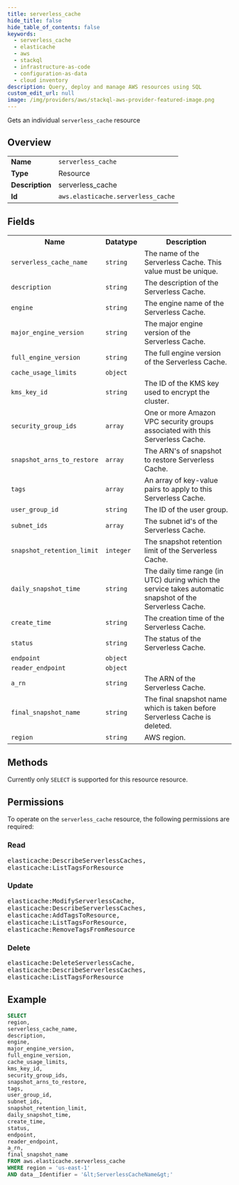 ```yaml
---
title: serverless_cache
hide_title: false
hide_table_of_contents: false
keywords:
  - serverless_cache
  - elasticache
  - aws
  - stackql
  - infrastructure-as-code
  - configuration-as-data
  - cloud inventory
description: Query, deploy and manage AWS resources using SQL
custom_edit_url: null
image: /img/providers/aws/stackql-aws-provider-featured-image.png
---
```

Gets an individual <code>serverless_cache</code> resource

## Overview
<table><tbody>
<tr><td><b>Name</b></td><td><code>serverless_cache</code></td></tr>
<tr><td><b>Type</b></td><td>Resource</td></tr>
<tr><td><b>Description</b></td><td>serverless_cache</td></tr>
<tr><td><b>Id</b></td><td><code>aws.elasticache.serverless_cache</code></td></tr>
</tbody></table>

## Fields
<table><tbody>
<tr><th>Name</th><th>Datatype</th><th>Description</th></tr>
<tr><td><code>serverless_cache_name</code></td><td><code>string</code></td><td>The name of the Serverless Cache. This value must be unique.</td></tr>
<tr><td><code>description</code></td><td><code>string</code></td><td>The description of the Serverless Cache.</td></tr>
<tr><td><code>engine</code></td><td><code>string</code></td><td>The engine name of the Serverless Cache.</td></tr>
<tr><td><code>major_engine_version</code></td><td><code>string</code></td><td>The major engine version of the Serverless Cache.</td></tr>
<tr><td><code>full_engine_version</code></td><td><code>string</code></td><td>The full engine version of the Serverless Cache.</td></tr>
<tr><td><code>cache_usage_limits</code></td><td><code>object</code></td><td></td></tr>
<tr><td><code>kms_key_id</code></td><td><code>string</code></td><td>The ID of the KMS key used to encrypt the cluster.</td></tr>
<tr><td><code>security_group_ids</code></td><td><code>array</code></td><td>One or more Amazon VPC security groups associated with this Serverless Cache.</td></tr>
<tr><td><code>snapshot_arns_to_restore</code></td><td><code>array</code></td><td>The ARN's of snapshot to restore Serverless Cache.</td></tr>
<tr><td><code>tags</code></td><td><code>array</code></td><td>An array of key-value pairs to apply to this Serverless Cache.</td></tr>
<tr><td><code>user_group_id</code></td><td><code>string</code></td><td>The ID of the user group.</td></tr>
<tr><td><code>subnet_ids</code></td><td><code>array</code></td><td>The subnet id's of the Serverless Cache.</td></tr>
<tr><td><code>snapshot_retention_limit</code></td><td><code>integer</code></td><td>The snapshot retention limit of the Serverless Cache.</td></tr>
<tr><td><code>daily_snapshot_time</code></td><td><code>string</code></td><td>The daily time range (in UTC) during which the service takes automatic snapshot of the Serverless Cache.</td></tr>
<tr><td><code>create_time</code></td><td><code>string</code></td><td>The creation time of the Serverless Cache.</td></tr>
<tr><td><code>status</code></td><td><code>string</code></td><td>The status of the Serverless Cache.</td></tr>
<tr><td><code>endpoint</code></td><td><code>object</code></td><td></td></tr>
<tr><td><code>reader_endpoint</code></td><td><code>object</code></td><td></td></tr>
<tr><td><code>a_rn</code></td><td><code>string</code></td><td>The ARN of the Serverless Cache.</td></tr>
<tr><td><code>final_snapshot_name</code></td><td><code>string</code></td><td>The final snapshot name which is taken before Serverless Cache is deleted.</td></tr>
<tr><td><code>region</code></td><td><code>string</code></td><td>AWS region.</td></tr>

</tbody></table>

## Methods
Currently only <code>SELECT</code> is supported for this resource resource.

## Permissions

To operate on the <code>serverless_cache</code> resource, the following permissions are required:

### Read
<pre>
elasticache:DescribeServerlessCaches,
elasticache:ListTagsForResource</pre>

### Update
<pre>
elasticache:ModifyServerlessCache,
elasticache:DescribeServerlessCaches,
elasticache:AddTagsToResource,
elasticache:ListTagsForResource,
elasticache:RemoveTagsFromResource</pre>

### Delete
<pre>
elasticache:DeleteServerlessCache,
elasticache:DescribeServerlessCaches,
elasticache:ListTagsForResource</pre>


## Example
```sql
SELECT
region,
serverless_cache_name,
description,
engine,
major_engine_version,
full_engine_version,
cache_usage_limits,
kms_key_id,
security_group_ids,
snapshot_arns_to_restore,
tags,
user_group_id,
subnet_ids,
snapshot_retention_limit,
daily_snapshot_time,
create_time,
status,
endpoint,
reader_endpoint,
a_rn,
final_snapshot_name
FROM aws.elasticache.serverless_cache
WHERE region = 'us-east-1'
AND data__Identifier = '&lt;ServerlessCacheName&gt;'
```
